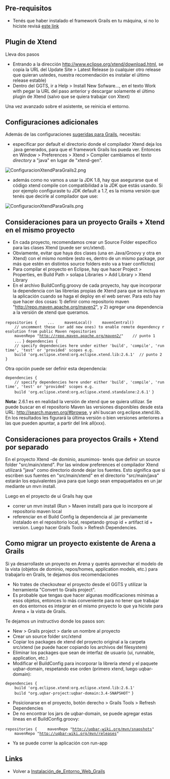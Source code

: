 Pre-requisitos
--------------

-   Tenés que haber instalado el framework Grails en tu máquina, si no lo hiciste revisá [este link](instalacion-de-entorno-web-grails.md)

Plugin de Xtend
---------------

Lleva dos pasos

-   Entrando a la dirección <http://www.eclipse.org/xtend/download.html>, se copia la URL del Update Site &gt; Latest Release (o cualquier otro release que quieran ustedes, nuestra recomendación es instalar el último release estable)
-   Dentro del GGTS, ir a Help &gt; Install New Sofware..., en el texto Work with pegar la URL del paso anterior y descargar solamente el último plugin de Xtend (salvo que se quiera trabajar con Xtext)

Una vez avanzado sobre el asistente, se reinicia el entorno.

Configuraciones adicionales
---------------------------

Además de las configuraciones [sugeridas para Grails](instalacion-de-entorno-web-grails-configuraci-c3-b3n-del-entorno-grails.md), necesitás:

-   especificar por default el directorio donde el compilador Xtend deja los .java generados, para que el framework Grails los pueda ver. Entonces en Window &gt; Preferences &gt; Xtend &gt; Compiler cambiamos el texto *directory* a "java" en lugar de "xtend-gen".

![](ConfiguracionXtendParaGrails2.png "ConfiguracionXtendParaGrails2.png")

-   además como no vamos a usar la JDK 1.8, hay que asegurarse que el código xtend compile con compatibilidad a la JDK que estás usando. Si por ejemplo configuraste tu JDK default a 1.7, es la misma versión que tenés que decirle al compilador que use:

![](ConfiguracionXtendParaGrails.png "ConfiguracionXtendParaGrails.png")

Consideraciones para un proyecto Grails + Xtend en el mismo proyecto
--------------------------------------------------------------------

-   En cada proyecto, recomendamos crear un Source Folder específico para las clases Xtend (puede ser src/xtend).
-   Obviamente, evitar que haya dos clases (una en Java/Groovy y otra en Xtend) con el mismo nombre (esto es, dentro de un mismo package, por más que estén en distintos source folders esto va a traer conflictos)
-   Para compilar el proyecto en Eclipse, hay que hacer Project &gt; Properties, en Build Path &gt; solapa Libraries &gt; Add Library &gt; Xtend Library
-   En el archivo BuildConfig.groovy de cada proyecto, hay que incorporar la dependencia con las librerías propias de Xtend para que se incluya en la aplicación cuando se haga el deploy en el web server. Para esto hay que hacer dos cosas: 1) definir como repositorio maven "<http://repo.maven.apache.org/maven2>", y 2) agregar una dependencia a la versión de xtend que queramos.

`repositories {`
`    ...`
`    mavenLocal()`
`    mavenCentral()`
`    // uncomment these (or add new ones) to enable remote dependency resolution from public Maven repositories`
`    mavenRepo "`[`http://repo.maven.apache.org/maven2/`](http://repo.maven.apache.org/maven2/)`"    // punto 1`
`    ...`
`}`
`dependencies {`
`    // specify dependencies here under either 'build', 'compile', 'runtime', 'test' or 'provided' scopes e.g.`
`    build 'org.eclipse.xtend:org.eclipse.xtend.lib:2.6.1'  // punto 2`
`}`

Otra opción puede ser definir esta dependencia:

`dependencies {`
`    // specify dependencies here under either 'build', 'compile', 'runtime', 'test' or 'provided' scopes e.g.`
`    build 'org.eclipse.xtend:org.eclipse.xtend.standalone:2.6.1'`
`}`

**Nota:** 2.6.1 es en realidad la versión de xtend que se quiera utilizar. Se puede buscar en el repositorio Maven las versiones disponibles desde esta URL: <http://search.maven.org/#browse>, y ahí buscan org.eclipse.xtend.lib. En los resultados les figurará la última versión o bien versiones anteriores a las que pueden apuntar, a partir del link all(xxx).

Consideraciones para proyectos Grails + Xtend por separado
----------------------------------------------------------

En el proyecto Xtend -de dominio, asumimos- tenés que definir un source folder "src/main/xtend". Por las window preferences el compilador Xtend utilizará "java" como directorio donde dejar los fuentes. Esto significa que si escriben sus fuentes en "src/main/xtend" en el directorio "src/main/java" estarán los equivalentes java para que luego sean empaquetados en un jar mediante un mvn install.

Luego en el proyecto de ui Grails hay que

-   correr un mvn install (Run &gt; Maven install) para que lo incorpore al repositorio maven local
-   referenciar en el Build Config la dependencia al .jar previamente instalado en el repositorio local, respetando group id + artifact id + version. Luego hacer Grails Tools &gt; Refresh Dependencies.

Como migrar un proyecto existente de Arena a Grails
---------------------------------------------------

Si ya desarrollaste un proyecto en Arena y querés aprovechar el modelo de la vista (objetos de dominio, repos/homes, application models, etc.) para trabajarlo en Grails, te dejamos dos recomendaciones

-   No trates de checkoutear el proyecto desde el GGTS y utilizar la herramienta "Convert to Grails project".
-   Es probable que tengas que hacer algunas modificaciones mínimas a esos objetos, entonces lo más conveniente para no tener que trabajar en dos entornos es integrar en el mismo proyecto lo que ya hiciste para Arena + la vista de Grails.

Te dejamos un instructivo donde los pasos son:

-   New &gt; Grails project &gt; darle un nombre al proyecto
-   Crear un source folder src/xtend
-   Copiar los packages de xtend del proyecto original a la carpeta src/xtend (se puede hacer copiando los archivos del filesystem)
-   Eliminar los packages que sean de interfaz de usuario (ui, runnable, application, etc.)
-   Modificar el BuildConfig para incorporar la librería xtend y el paquete uqbar-domain, respetando ese orden (primero xtend, luego uqbar-domain):

`dependencies {`
`    build 'org.eclipse.xtend:org.eclipse.xtend.lib:2.6.1'`
`    build "org.uqbar-project:uqbar-domain:3.4-SNAPSHOT"`
`}`

-   Posicionarse en el proyecto, botón derecho &gt; Grails Tools &gt; Refresh Dependencies
-   De no encontrar los jars de uqbar-domain, se puede agregar estas líneas en el BuildConfig.groovy:

`repositories {`
`    mavenRepo "`[`http://uqbar-wiki.org/mvn/snapshots`](http://uqbar-wiki.org/mvn/snapshots)`"`
`    mavenRepo "`[`http://uqbar-wiki.org/mvn/releases`](http://uqbar-wiki.org/mvn/releases)`"`

-   Ya se puede correr la aplicación con run-app

Links
-----

-   Volver a [Instalación\_de\_Entorno\_Web\_Grails](instalacion-de-entorno-web-grails.md)

